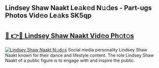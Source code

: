 ## Lindsey Shaw Naakt Le𝚊k𝚎d N𝚞𝚍es - Part-ugs Photos Vid𝚎o Le𝚊ks SK5qp

# <h2><a href="http://fb5a0b6.evod.top/?m=Lindsey+Shaw+Naakt">🔗 👉🔴 Lindsey Shaw Naakt Vid𝚎o Ph𝚘t𝚘s</a></h2>

[![Lindsey Shaw Naakt N𝚞d𝚎s](https://i.imgur.com/8V9OHl7.gif)](http://fb5a0b6.evod.top/?m=Lindsey+Shaw+Naakt)
Social media personality Lindsey Shaw Naakt known for their dance and lifestyle content. The role Lindsey Shaw Naakt of a public figure is to engage with and inspire the public. 

